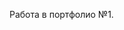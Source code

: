 Работа в портфолио №1.

[travis-image]: https://travis-ci.com/htmlacademy-adaptive/832259-cat-energy-17.svg?branch=master
[travis-url]: https://travis-ci.com/htmlacademy-adaptive/832259-cat-energy-17
[dependency-image]: https://david-dm.org/htmlacademy-adaptive/832259-cat-energy-17/dev-status.svg?style=flat-square
[dependency-url]: https://david-dm.org/htmlacademy-adaptive/832259-cat-energy-17?type=dev
